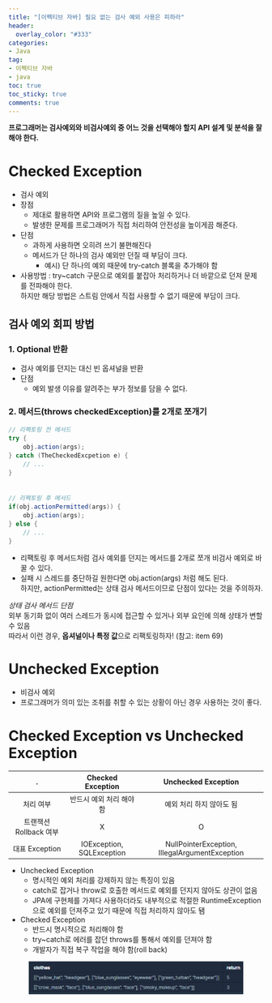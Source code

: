 ```yaml
---
title: "[이펙티브 자바] 필요 없는 검사 예외 사용은 피하라"
header:
  overlay_color: "#333"
categories:
- Java
tag: 
- 이펙티브 자바
- java 
toc: true
toc_sticky: true
comments: true
---
```

**프로그래머는 검사예외와 비검사예외 중 어느 것을 선택해야 할지 API 설계 및 분석을 잘 해야 한다.**  

# Checked Exception  
- 검사 예외
- 장점  
    - 제대로 활용하면 API와 프로그램의 질을 높일 수 있다.  
    - 발생한 문제를 프로그래머가 직접 처리하여 안전성을 높이게끔 해준다.  
- 단점  
    - 과하게 사용하면 오히려 쓰기 불편해진다  
    - 메서드가 단 하나의 검사 예외만 던질 때 부담이 크다.  
        - 예시) 단 하나의 예외 때문에 try-catch 블록을 추가해야 함    
- 사용방법 : try~catch 구문으로 예외를 붙잡아 처리하거나 더 바깥으로 던져 문제를 전파해야 한다.  
하지만 해당 방법은 스트림 안에서 직접 사용할 수 없기 때문에 부담이 크다.  


## 검사 예외 회피 방법  

### 1. Optional 반환  
- 검사 예외를 던지는 대신 빈 옵셔널을 반환  
- 단점
    - 예외 발생 이유를 알려주는 부가 정보를 담을 수 없다.

### 2. 메서드(throws checkedException)를 2개로 쪼개기  
```java
// 리펙토링 전 메서드
try {
	obj.action(args);
} catch (TheCheckedExcpetion e) {
	// ...
}


// 리펙토링 후 메서드
if(obj.actionPermitted(args)) {
	obj.action(args);
} else {
	// ...
}
```

- 리팩토링 후 메서드처럼 검사 예외를 던지는 메서드를 2개로 쪼개 비검사 예외로 바꿀 수 있다.  
- 실패 시 스레드를 중단하길 원한다면 obj.action(args) 처럼 해도 된다.  
하지만, actionPermitted는 상태 검사 메서드이므로 단점이 있다는 것을 주의하자.


*상태 검사 메서드 단점*   
외부 동기화 없이 여러 스레드가 동시에 접근할 수 있거나 외부 요인에 의해 상태가 변할 수 있음  
따라서 이런 경우, **옵셔널이나 특정 값**으로 리팩토링하자! (참고: item 69)  


# Unchecked Exception  
- 비검사 예외 
- 프로그래머가 의미 있는 조취를 취할 수 있는 상황이 아닌 경우 사용하는 것이 좋다.  

# Checked Exception vs Unchecked Exception 
| . | Checked Exception | Unchecked Exception |
|:---:|:----:|:----:|
| 처리 여부 | 반드시 예외 처리 해야함 | 예외 처리 하지 않아도 됨 |
| 트랜잭션 Rollback 여부 | X | O |
| 대표 Exception | IOException, SQLException | NullPointerException, IllegalArgumentException |

- Unchecked Exception  
    - 명시적인 예외 처리를 강제하지 않는 특징이 있음    
    - catch로 잡거나 throw로 호출한 메서드로 예외를 던지지 않아도 상관이 없음
    - JPA에 구현체를 가져다 사용하더라도 내부적으로 적절한 RuntimeException으로 예외를 던져주고 있기 때문에 직접 처리하지 않아도 됌    
- Checked Exception  
    - 반드시 명시적으로 처리해야 함  
    - try~catch로 에러를 잡던 throws를 통해서 예외를 던져야 함  
    - 개발자가 직접 복구 작업을 해야 함(roll back)  

<figure>
	<a href="/assets/images/algorithm/42578ex.PNG"><img src="/assets/images/algorithm/42578ex.PNG"></a>
	<figcaption><a href="/assets/images/algorithm/42578ex.PNG" title="위장"></a></figcaption>
</figure>

